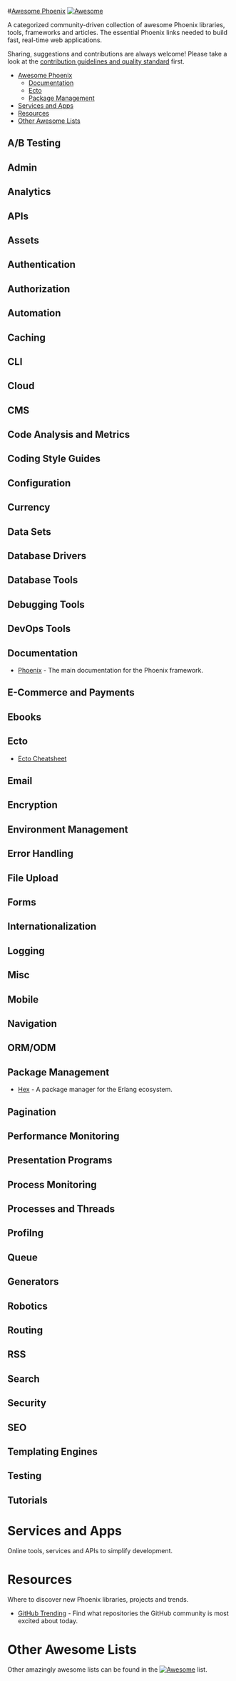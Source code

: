 #<a href="http://github.com/zsherman/awesome-phoenix">Awesome Phoenix</a> [![Awesome](https://cdn.rawgit.com/sindresorhus/awesome/d7305f38d29fed78fa85652e3a63e154dd8e8829/media/badge.svg)](https://github.com/sindresorhus/awesome)

A categorized community-driven collection of awesome Phoenix libraries, tools, frameworks and articles. The essential Phoenix links needed to build fast, real-time web applications.

Sharing, suggestions and contributions are always welcome! Please take a look at the [contribution guidelines and quality standard](https://github.com/zsherman/awesome-phoenix/blob/master/CONTRIBUTING.md) first.

* [Awesome Phoenix](#awesome-phoenix)
  * [Documentation](#documentation)
  * [Ecto](#ecto)
  * [Package Management](#package-management)
* [Services and Apps](#services-and-apps)
* [Resources](#resources)
* [Other Awesome Lists](#other-awesome-lists)

## A/B Testing

## Admin

## Analytics

## APIs

## Assets

## Authentication

## Authorization

## Automation

## Caching

## CLI

## Cloud

## CMS

## Code Analysis and Metrics

## Coding Style Guides

## Configuration

## Currency

## Data Sets

## Database Drivers

## Database Tools

## Debugging Tools

## DevOps Tools

## Documentation

* [Phoenix](phoenixframework.org) - The main documentation for the Phoenix framework.

## E-Commerce and Payments

## Ebooks

## Ecto

* [Ecto Cheatsheet](http://blog.emaillenin.com/2015/08/phoenix-framework-ecto-cheat-sheet.html)

## Email

## Encryption

## Environment Management

## Error Handling

## File Upload

## Forms

## Internationalization

## Logging

## Misc

## Mobile

## Navigation

## ORM/ODM

## Package Management

* [Hex](https://hex.pm/) - A package manager for the Erlang ecosystem.

## Pagination

## Performance Monitoring

## Presentation Programs

## Process Monitoring

## Processes and Threads

## Profilng

## Queue

## Generators

## Robotics

## Routing

## RSS

## Search

## Security

## SEO

## Templating Engines

## Testing

## Tutorials


# Services and Apps

Online tools, services and APIs to simplify development.

# Resources

Where to discover new Phoenix libraries, projects and trends.

* [GitHub Trending](https://github.com/trending?l=elixir) - Find what repositories the GitHub community is most excited about today.

# Other Awesome Lists

Other amazingly awesome lists can be found in the [![Awesome](https://cdn.rawgit.com/sindresorhus/awesome/d7305f38d29fed78fa85652e3a63e154dd8e8829/media/badge.svg)](https://github.com/sindresorhus/awesome) list.